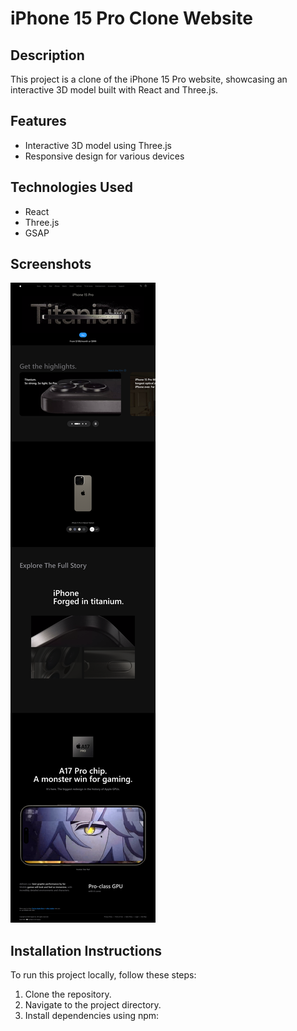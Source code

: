 # iPhone 15 Pro Clone Website

## Description

This project is a clone of the iPhone 15 Pro website, showcasing an interactive 3D model built with React and Three.js.

## Features

- Interactive 3D model using Three.js
- Responsive design for various devices

## Technologies Used

- React
- Three.js
- GSAP

## Screenshots

![website](./website.webp)

## Installation Instructions

To run this project locally, follow these steps:

1. Clone the repository.
2. Navigate to the project directory.
3. Install dependencies using npm:
